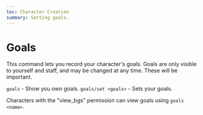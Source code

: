 ```yaml
---
toc: Character Creation
summary: Setting goals.
---
```

# Goals
This command lets you record your character's goals.  Goals are only visible to yourself and staff, and may be changed at any time. These will be important.

`goals` - Show you own goals.
`goals/set <goals>` - Sets your goals.

Characters with the "view_bgs" permission can view goals using `goals <name>`.
